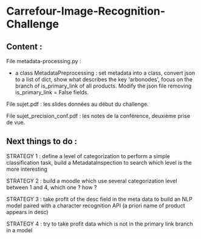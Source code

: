 # Carrefour-Image-Recognition-Challenge

## Content : 

File metadata-processing.py : 
* a class MetadataPreprocessing : set metadata into a class, convert json to a list of dict, show what describes the key 'arbonodes', focus on the branch of is_primary_link of all products. Modify the json file removing is_primary_link = False fields.

File sujet.pdf : les slides données au début du challenge.

File sujet_precision_conf.pdf : les notes de la conférence, deuxième prise de vue.

## Next things to do :

STRATEGY 1 : define a level of categorization to perform a simple classification task, build a MetadataInspection to search which level is the more interesting 

STRATEGY 2 : build a moodle which use several categorization level between 1 and 4, which one ? how ? 

STRATEGY 3 : take profit of the desc field in the meta data to build an NLP model paired with a character recognition API (a priori name of product appears in desc)

STRATEGY 4 : try to take profit data which is not in the primary link branch in a model 
